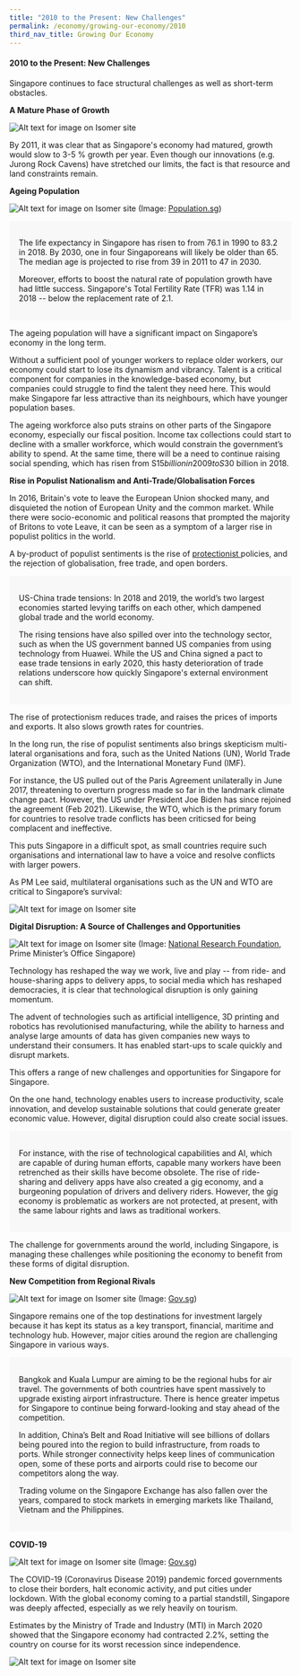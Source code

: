 ```yaml
---
title: "2010 to the Present: New Challenges"
permalink: /economy/growing-our-economy/2010
third_nav_title: Growing Our Economy
---
```

#### 2010 to the Present: New Challenges

Singapore continues to face structural challenges as well as short-term obstacles. 


**A Mature Phase of Growth**

![Alt text for image on Isomer site](/images/economy/growing-our-economy/Screenshot%202020-10-19%20at%201.png)

By 2011, it was clear that as Singapore's economy had matured, growth would slow to 3-5 % growth per year. Even though our innovations (e.g. Jurong Rock Cavens) have stretched our limits, the fact is that resource and land constraints remain.

**Ageing Population**

![Alt text for image on Isomer site](/images/economy/growing-our-economy/silver-age-photo-2.jpg)
(Image: [Population.sg](https://www.population.sg/))

<div style="border:0px solid #0505f8;background-color:#f8f8f8;padding:1.2em;">
<p>The life expectancy in Singapore has risen to from 76.1 in 1990 to 83.2 in 2018. By 2030, one in four Singaporeans will likely be older than 65. The median age is projected to rise from 39 in 2011 to 47 in 2030. </p>

<p>Moreover, efforts to boost the natural rate of population growth have had little success. Singapore's Total Fertility Rate (TFR) was 1.14 in 2018 -- below the replacement rate of 2.1.</p>
</div>

The ageing population will have a significant impact on Singapore’s economy in the long term.

Without a sufficient pool of younger workers to replace older workers, our economy could start to lose its dynamism and vibrancy. Talent is a critical component for companies in the knowledge-based economy, but companies could struggle to find the talent they need here. This would make Singapore far less attractive than its neighbours, which have younger population bases.

The ageing workforce also puts strains on other parts of the Singapore economy, especially our fiscal position. Income tax collections could start to decline with a smaller workforce, which would constrain the government’s ability to spend. At the same time, there will be a need to continue raising social spending, which has risen from S$15 billion in 2009 to S$30 billion in 2018.

<b>Rise in Populist Nationalism and Anti-Trade/Globalisation Forces </b>

In 2016, Britain's vote to leave the European Union shocked many, and disquieted the notion of European Unity and the common market. While there were socio-economic and political reasons that prompted the majority of Britons to vote Leave, it can be seen as a symptom of a larger rise in populist politics in the world. 

A by-product of populist sentiments is the rise of [protectionist ](https://www.britannica.com/topic/protectionism)policies, and the rejection of globalisation, free trade, and open borders. 

<div style="border:0px solid #0505f8;background-color:#f8f8f8;padding:1.2em;">
<p>US-China trade tensions: In 2018 and 2019, the world’s two largest economies started levying tariffs on each other, which dampened global trade and the world economy. </p>

<p>The rising tensions have also spilled over into the technology sector, such as when the US government banned US companies from using technology from Huawei. While the US and China signed a pact to ease trade tensions in early 2020, this hasty deterioration of trade relations underscore how quickly Singapore's external environment can shift.</p>
</div>

The rise of protectionism reduces trade, and raises the prices of imports and exports. It also slows growth rates for countries. 

In the long run, the rise of populist sentiments also brings skepticism multi-lateral organisations and fora, such as the United Nations (UN), World Trade Organization (WTO), and the International Monetary Fund (IMF). 

For instance, the US pulled out of the Paris Agreement unilaterally in June 2017, threatening to overturn progress made so far in the landmark climate change pact. However, the US under President Joe Biden has since rejoined the agreement (Feb 2021). Likewise, the WTO, which is the primary forum for countries to resolve trade conflicts has been criticsed for being complacent and ineffective. 

This puts Singapore in a difficult spot, as small countries require such organisations and international law to have a voice and resolve conflicts with larger powers.

As PM Lee said, multilateral organisations such as the UN and WTO are critical to Singapore’s survival: 

![Alt text for image on Isomer site](/images/economy/growing-our-economy/Screenshot%202020-10-22%20.png)

**Digital Disruption: A Source of Challenges and Opportunities**

![Alt text for image on Isomer site](/images/economy/growing-our-economy/aisingapore.jpg)
(Image: [National Research Foundation](https://www.nrf.gov.sg/programmes/artificial-intelligence-r-d-programme), Prime Minister’s Office Singapore)

Technology has reshaped the way we work, live and play -- from ride- and house-sharing apps to delivery apps, to social media which has reshaped democracies, it is clear that technological disruption is only gaining momentum.

The advent of technologies such as artificial intelligence, 3D printing and robotics has revolutionised manufacturing, while the ability to harness and analyse large amounts of data has given companies new ways to understand their consumers. It has enabled start-ups to scale quickly and disrupt markets.

This offers a range of new challenges and opportunities for Singapore for Singapore.

On the one hand, technology enables users to increase productivity, scale innovation, and develop sustainable solutions that could generate greater economic value. However, digital disruption could also create social issues.

<div style="border:0px solid #0505f8;background-color:#f8f8f8;padding:1.2em;">
<p>For instance, with the rise of technological capabilities and AI, which are capable of during human efforts, capable many workers have been retrenched as their skills have become obsolete. The rise of ride-sharing and delivery apps have also created a gig economy, and a burgeoning population of drivers and delivery riders. However, the gig economy is problematic as workers are not protected, at present, with the same labour rights and laws as traditional workers. </p>

</div>

The challenge for governments around the world, including Singapore, is managing these challenges while positioning the economy to benefit from these forms of digital disruption.

**New Competition from Regional Rivals**

![Alt text for image on Isomer site](/images/economy/growing-our-economy/changiairportterminal.jpg)
(Image: [Gov.sg](https://www.gov.sg/article/updates-to-border-measures-for-low-risk-countries-from-1-sep))

Singapore remains one of the top destinations for investment largely because it has kept its status as a key transport, financial, maritime and technology hub. However, major cities around the region are challenging Singapore in various ways.

<div style="border:0px solid #0505f8;background-color:#f8f8f8;padding:1.2em;">
<p>Bangkok and Kuala Lumpur are aiming to be the regional hubs for air travel. The governments of both countries have spent massively to upgrade existing airport infrastructure. There is hence greater impetus for Singapore to continue being forward-looking and stay ahead of the competition.  </p>

<p>In addition, China’s Belt and Road Initiative will see billions of dollars being poured into the region to build infrastructure, from roads to ports. While stronger connectivity helps keep lines of communication open, some of these ports and airports could rise to become our competitors along the way.</p>
	
Trading volume on the Singapore Exchange has also fallen over the years, compared to stock markets in emerging markets like Thailand, Vietnam and the Philippines.
</div>



**COVID-19**

![Alt text for image on Isomer site](/images/economy/growing-our-economy/airportdeparturehall.jpg)
(Image: [Gov.sg](https://www.gov.sg/article/further-support-for-aerospace-aviation-tourism-sectors))

The COVID-19 (Coronavirus Disease 2019) pandemic forced governments to close their borders, halt economic activity, and put cities under lockdown. With the global economy coming to a partial standstill, Singapore was deeply affected, especially as we rely heavily on tourism.

Estimates by the Ministry of Trade and Industry (MTI) in March 2020 showed that the Singapore economy had contracted 2.2%, setting the country on course for its worst recession since independence. 

![Alt text for image on Isomer site](/images/economy/growing-our-economy/Screenshot%202020-10-2.png)